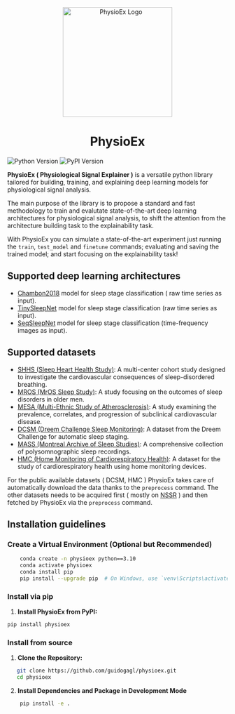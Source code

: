 <div style = "text-align: center;">
<img src="https://raw.githubusercontent.com/guidogagl/physioex/refs/heads/main/docs/assets/images/logo.svg" width = "250px", alt="PhysioEx Logo">

<h1> PhysioEx </h1>
</div>

![Python Version](https://img.shields.io/badge/python-3.7%2B-blue)
![PyPI Version](https://badge.fury.io/py/physioex.svg)

**PhysioEx ( Physiological Signal Explainer )** is a versatile python library tailored for building, training, and explaining deep learning models for physiological signal analysis. 

The main purpose of the library is to propose a standard and fast methodology to train and evalutate state-of-the-art deep learning architectures for physiological signal analysis, to shift the attention from the architecture building task to the explainability task. 

With PhysioEx you can simulate a state-of-the-art experiment just running the `train`, `test_model`  and `finetune` commands; evaluating and saving the trained model; and start focusing on the explainability task! 

## Supported deep learning architectures

- [Chambon2018](https://ieeexplore.ieee.org/document/8307462) model for sleep stage classification ( raw time series as input).
- [TinySleepNet](https://github.com/akaraspt/tinysleepnet) model for sleep stage classification (raw time series as input).
- [SeqSleepNet](https://arxiv.org/pdf/1809.10932.pdf) model for sleep stage classification (time-frequency images as input).

## Supported datasets

- [SHHS (Sleep Heart Health Study)](https://sleepdata.org/datasets/shhs): A multi-center cohort study designed to investigate the cardiovascular consequences of sleep-disordered breathing.
- [MROS (MrOS Sleep Study)](https://sleepdata.org/datasets/mros): A study focusing on the outcomes of sleep disorders in older men.
- [MESA (Multi-Ethnic Study of Atherosclerosis)](https://sleepdata.org/datasets/mesa): A study examining the prevalence, correlates, and progression of subclinical cardiovascular disease.
- [DCSM (Dreem Challenge Sleep Monitoring)](https://physionet.org/content/dreem/1.0.0/): A dataset from the Dreem Challenge for automatic sleep staging.
- [MASS (Montreal Archive of Sleep Studies)](https://massdb.herokuapp.com/en/): A comprehensive collection of polysomnographic sleep recordings.
- [HMC (Home Monitoring of Cardiorespiratory Health)](https://physionet.org/content/hmc-kinematics/1.0.0/): A dataset for the study of cardiorespiratory health using home monitoring devices.

For the public available datasets ( DCSM, HMC ) PhysioEx takes care of automatically download the data thanks to the `preprocess` command. The other datasets needs to be acquired first ( mostly on [NSSR](https://sleepdata.org) ) and then fetched by PhysioEx via the `preprocess` command.

## Installation guidelines

### Create a Virtual Environment (Optional but Recommended)

```bash
    conda create -n physioex python==3.10
    conda activate physioex
    conda install pip
    pip install --upgrade pip  # On Windows, use `venv\Scripts\activate`
```
### Install via pip

1. **Install PhysioEx from PyPI:**
```bash
pip install physioex
```

### Install from source
1. **Clone the Repository:**
```bash
   git clone https://github.com/guidogagl/physioex.git
   cd physioex
```

2. **Install Dependencies and Package in Development Mode**
```bash
    pip install -e .
```
